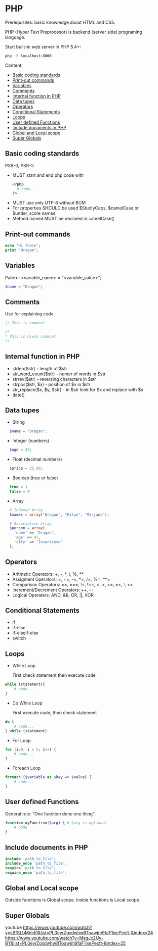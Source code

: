 # PHP

Prerequisites: basic knowledge about HTML and CSS.

PHP (Hyper Text Preprocesor) is backend (server side) programing language.

Start built-in web server in PHP 5.4+:

``` bash
php -S localhost:8000
```

Content:
* [Basic coding standards](#basic-coding-standards)
* [Print-out commands](#print-out-commands)
* [Variables](#variables)
* [Comments](#coments)
* [Internal function in PHP](#internal-function-in-php)
* [Data tupes](#data-types)
* [Operators](#operators)
* [Conditional Statements](#conditional-statements)
* [Loops](#loops)
* [User defined Functions](#user-defined-functions)
* [Include documents in PHP](#include-documents-in-php)
* [Global and Local scope](#global-and-local-scope)
* [Super Globals](#super-globals)

## Basic coding standards

PSR-0, PSR-1:

* MUST start and end php code with
  ```php
  <?php
    # code...
  ?>
  ```
* MUST use only UTF-8 without BOM 
* For properties SHOULD be used $StudlyCaps, $camelCase or $under_score names
* Method named MUST be declared in camelCase()

## Print-out commands

``` php
echo "Hi there";
print "Dragan";
```

## Variables

Patern: <variable_name> = "<variable_value>";

``` php
$name = "Dragan";
```

## Comments

Use for explaining code.

```php
// This is comment

/*
* This is block commnet
*/
```

## Internal function in PHP

* strlen($str) - length of $str
* str_word_count($str) - numer of words in $str
* strrev($str) - reversing characters in $str
* strpos($str, $x) - position of $x in $str
* str_replace($x, $y, $str) - in $str look for $x and replace with $x
* date()

## Data tupes

* String

```php
  $name = "Dragan";
```

* Integer (numbers)

```php
  $age = 47;
```

* Float (decimal numbers)

```php
  $price = 25.99;
```

* Boolean (true or false)

```php
  true = 1
  false = 0
```

* Array

```php
  # Indexed Array
  $names = array("Dragan", "Milan", "Mirjana");

  # Associative Array
  $person = array(
    'name' => 'Dragan',
    'age' => 47,
    'city' => 'Tovarisevo'
  );
```

## Operators

* Aritmetic Operators: +, -, *, /, %, **
* Assigment Operators: =, +=, -=, *=, /=, %=, **=
* Comparison Operators: ==, ===, !=, !==, <, >, >=, =<, !, <>
* Increment/Decrement Operators: ++, --
* Logical Operaters: AND, &&, OR, ||, XOR

## Conditional Statements

* if
* if-else
* if-elseif-else
* switch

## Loops

* While Loop

  First check statement then execute code

```php
while (statement){
    # code...
}
```

* Do While Loop

  First execute code, then check statement

```php
do {
    # code...
} while (statement)
```

* For Loop

```php
for (i=0; i < 5; i++) {
    # code...
}
```

* Foreach Loop

```php
foreach ($variable as $key => $value) {
    # code...
}
```

## User defined Functions

General rule: "One function done one thing".

```php
function myFunction($arg) { # $arg is optional
    # code
}
```

## Include documents in PHP

```php
include 'path_to_file';
include_once 'path_to_file';
require 'path_to_file';
require_once 'path_to_file';
```

## Global and Local scope

Outside functions is Global scope.
Inside functions is Local scope.

## Super Globals

youtube
<https://www.youtube.com/watch?v=sBfSLbMnId0&list=PL0eyrZgxdwhwBToawjm9faF1ixePexft-&index=24>
<https://www.youtube.com/watch?v=MsgJc2Uy-BY&list=PL0eyrZgxdwhwBToawjm9faF1ixePexft-&index=25>
